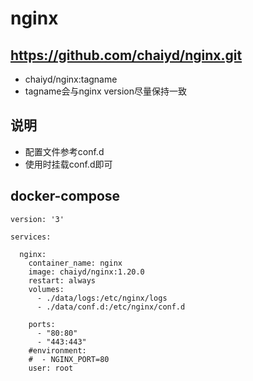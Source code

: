# nginx

## https://github.com/chaiyd/nginx.git
- chaiyd/nginx:tagname
- tagname会与nginx version尽量保持一致



## 说明
- 配置文件参考conf.d
- 使用时挂载conf.d即可

## docker-compose

```
version: '3'

services:

  nginx:
    container_name: nginx
    image: chaiyd/nginx:1.20.0
    restart: always
    volumes:
      - ./data/logs:/etc/nginx/logs
      - ./data/conf.d:/etc/nginx/conf.d
      
    ports:
      - "80:80"
      - "443:443"
    #environment:
    #  - NGINX_PORT=80
    user: root

```
